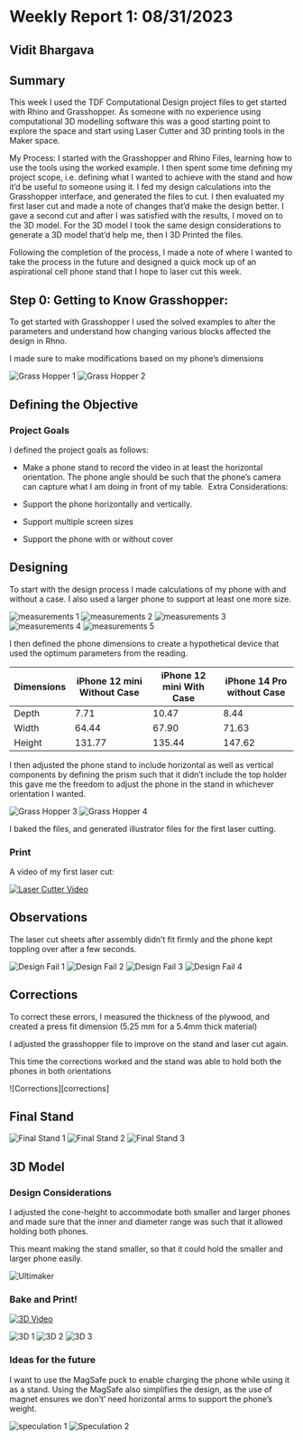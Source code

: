# Weekly Report 1: 08/31/2023
## Vidit Bhargava

## Summary

This week I used the TDF Computational Design project files to get started with Rhino and Grasshopper. As someone with no experience using computational 3D modelling software this was a good starting point to explore the space and start using Laser Cutter and 3D printing tools in the Maker space.

My Process: 
I started with the Grasshopper and Rhino Files, learning how to use the tools using the worked example. I then spent some time defining my project scope, i.e. defining what I wanted to achieve with the stand and how it’d be useful to someone using it. I fed my design calculations into the Grasshopper interface, and generated the files to cut. I then evaluated my first laser cut and made a note of changes that’d make the design better. I gave a second cut and after I was satisfied with the results, I moved on to the 3D model. For the 3D model I took the same design considerations to generate a 3D model that’d help me, then I 3D Printed the files.

Following the completion of the process, I made a note of where I wanted to take the process in the future and designed a quick mock up of an aspirational cell phone stand that I hope to laser cut this week.

## Step 0: Getting to Know Grasshopper:

To get started with Grasshopper I used the solved examples to alter the parameters and understand how changing various blocks affected the design in Rhno.

I made sure to make modifications based on my phone’s dimensions

![Grass Hopper 1][grasshopper1]
![Grass Hopper 2][grasshopper4]

##  Defining the Objective

### Project Goals
I defined the project goals as follows: 
- Make a phone stand to record the video in at least the horizontal orientation. The phone angle should be such that the phone’s camera can capture what I am doing in front of my table. 
Extra Considerations:

- Support the phone horizontally and vertically.
- Support multiple screen sizes
- Support the phone with or without cover

## Designing

To start with the design process I made calculations of my phone with and without a case. I also used a larger phone to support at least one more size.

![measurements 1][measurement1]
![measurements 2][measurement2]
![measurements 3][measurement3]
![measurements 4][measurement4]
![measurements 5][measurement5]



I then defined the phone dimensions to create a hypothetical device that used the optimum parameters from the reading.

|Dimensions | iPhone 12 mini Without Case	| iPhone 12 mini With Case | iPhone 14 Pro without Case |
|---------- | --------------------------- | ------------------------ | -------------------------- |
|Depth      | 7.71                        | 10.47                    | 8.44                       |
|Width      | 64.44                       | 67.90                    | 71.63                      |
|Height     | 131.77                      | 135.44                   | 147.62                     |



I then adjusted the phone stand to include horizontal as well as vertical components by defining the prism such that it didn’t include the top holder this gave me the freedom to adjust the phone in the stand in whichever orientation I wanted.

![Grass Hopper 3][grasshopper2]
![Grass Hopper 4][grasshopper3]

I baked the files, and generated illustrator files for the first laser cutting.

### Print
A video of my first laser cut:

[![Laser Cutter Video](https://img.youtube.com/vi/1GZ71lY4LRw/0.jpg)][videoLaser]

## Observations

The laser cut sheets after assembly didn’t fit firmly and the phone kept toppling over after a few seconds.


![Design Fail 1][designFail1]
![Design Fail 2][designFail2]
![Design Fail 3][designFail3]
![Design Fail 4][designFail3]


## Corrections

To correct these errors, I measured the thickness of the plywood, and created a press fit dimension (5.25 mm for a 5.4mm thick material) 

I adjusted the grasshopper file to improve on the stand and laser cut again.

This time the corrections worked and the stand was able to hold both the phones in both orientations

![Corrections][corrections]


## Final Stand

![Final Stand 1][finalStand1]
![Final Stand 2][finalStand2]
![Final Stand 3][finalStand3]

## 3D Model

### Design Considerations

I adjusted the cone-height to accommodate both smaller and larger phones and made sure that the inner and diameter range was such that it allowed holding both phones. 

This meant making the stand smaller, so that it could hold the smaller and larger phone easily.

![Ultimaker][ultimaker]

### Bake and Print!

[![3D Video](https://img.youtube.com/vi/6rePAKOlDkU/0.jpg)][video3D]

![3D 1][3D1]
![3D 2][3D2]
![3D 3][3D3]

### Ideas for the future
I want to use the MagSafe puck to enable charging the phone while using it as a stand. Using the MagSafe also simplifies the design, as the use of magnet ensures we don’t’ need horizontal arms to support the phone’s weight.

![speculation 1][speculation1]
![Speculation 2][speculation2]



[grasshopper1]: weekly-reports/img20230831/Grasshopper_1.png
[grasshopper2]: weekly-reports/img20230831/Grasshopper_2.png
[grasshopper3]: weekly-reports/img20230831/Grasshopper_3.png
[grasshopper4]: weekly-reports/img20230831/Grasshopper_4.png

[ultimaker]: weekly-reports/img20230831/Ultimaker_1.png

[measurement1]: weekly-reports/img20230831/phone_small_1.png
[measurement2]: weekly-reports/img20230831/phone_small_2.png
[measurement3]: weekly-reports/img20230831/phone_small_3.png
[measurement4]: weekly-reports/img20230831/phone_large_1.png
[measurement5]: weekly-reports/img20230831/phone_large_2.png


[designFail1]: weekly-reports/img20230831/Design_fail_1.png
[designFail2]: weekly-reports/img20230831/Design_fail_2.png
[designFail3]: weekly-reports/img20230831/Design_fail_3.png
[designFail4]: weekly-reports/img20230831/Design_fail_4.png

[correction]: weekly-reports/img20230831/corrections_1.png

[finalStand1]: weekly-reports/img20230831/final_Stand.png
[finalStand2]: weekly-reports/img20230831/final_stand_2.png
[finalStand3]: weekly-reports/img20230831/final_stand_3.png

[3D1]: weekly-reports/img20230831/3D_1.png
[3D2]: weekly-reports/img20230831/3D_2.png
[3D3]: weekly-reports/img20230831/3D_3.png


[speculation1]: weekly-reports/img20230831/speculation_1.png
[speculation2]: weekly-reports/img20230831/speculation_2.png

[videoLaser]: https://www.youtube.com/watch?v=1GZ71lY4LRw
[video3D]: https://www.youtube.com/watch?v=6rePAKOlDkU
